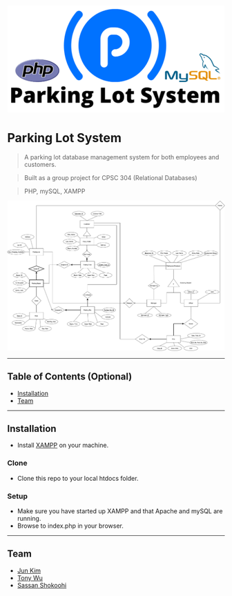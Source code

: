 ![Parking Lot Banner](banner.png)

# Parking Lot System

> A parking lot database management system for both employees and customers.

> Built as a group project for CPSC 304 (Relational Databases)

> PHP, mySQL, XAMPP

![ER Diagram](ER-Diagram.png)

---

## Table of Contents (Optional)

- [Installation](#installation)
- [Team](#team)

---

## Installation

- Install [XAMPP](https://www.apachefriends.org/index.html) on your machine.

### Clone

- Clone this repo to your local htdocs folder.

### Setup

- Make sure you have started up XAMPP and that Apache and mySQL are running.
- Browse to index.php in your browser.

---

## Team

- [Jun Kim](https://github.com/Junkim97)
- [Tony Wu](https://github.com/tonywu94)
- [Sassan Shokoohi](https://github.com/sassansh)